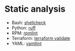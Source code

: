 # Static analysis

- Bash: [shellcheck](https://github.com/koalaman/shellcheck)
- Python: [ruff](https://github.com/astral-sh/ruff)
- RPM: [rpmlint](https://github.com/rpm-software-management/rpmlint)
- Terraform: [terraform validate](https://developer.hashicorp.com/terraform/cli/commands/validate)
- YAML: [yamllint](https://github.com/adrienverge/yamllint)
